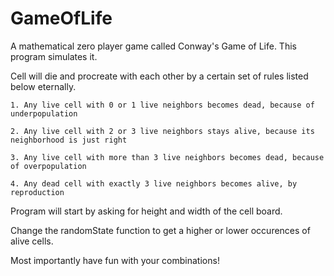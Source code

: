 # GameOfLife
 A mathematical zero player game called Conway's Game of Life. This program simulates it.
 

Cell will die and procreate with each other by a certain set of rules listed below eternally.

    1. Any live cell with 0 or 1 live neighbors becomes dead, because of underpopulation
    
    2. Any live cell with 2 or 3 live neighbors stays alive, because its neighborhood is just right
    
    3. Any live cell with more than 3 live neighbors becomes dead, because of overpopulation
    
    4. Any dead cell with exactly 3 live neighbors becomes alive, by reproduction
 Program will start by asking for height and width of the cell board.
 
 Change the randomState function to get a higher or lower occurences of alive cells.
 
 Most importantly have fun with your combinations!
